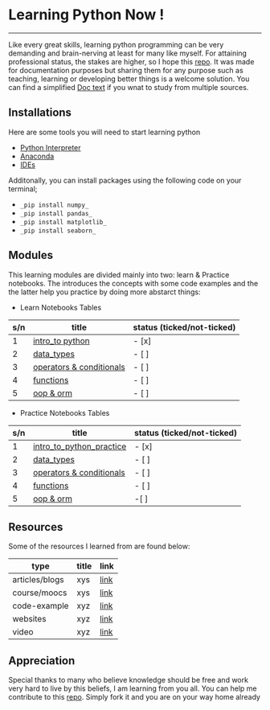 # Learning Python Now !
<hr>

Like every great skills, learning  python programming can be very demanding and brain-nerving at least for many like myself. 
For attaining professional status, the stakes are higher, so I hope this [repo](). It was made for documentation purposes but
sharing them for any purpose such as teaching, learning or developing better things is a welcome solution. 
You can find a simplified [Doc text](https://docs.google.com/document/d/1aOLqwUTdpQ0mBYYTsIEmiEV5K2bdEbWj27ihKbODoKw/edit?usp=sharing) if you wnat to study from multiple sources.


## Installations
Here are some tools you will need to start learning python
- [Python Interpreter](https://www.python.org/downloads/)
- [Anaconda](https://www.anaconda.com/products/distribution)
- [IDEs](https://code.visualstudio.com/download)

Additonally, you can install packages using the following code on your terminal;
- `_pip install numpy_`
- `_pip install pandas_`
- `_pip install matplotlib_`
- `_pip install seaborn_`

## Modules
This learning modules are divided mainly into two: learn & Practice notebooks. 
The  introduces the concepts with some code examples and the the latter help you practice by doing more abstarct things:

- Learn Notebooks Tables

|s/n|title|status (ticked/not-ticked)|
|--|------|---------------------------|
|1|[intro_to python]('.../1.Intro_to_Python_learn.ipynb')| - [x]|
|2|[data_types](xyz.com)|- [ ]|
|3|[operators & conditionals](xyz.com)|- [ ]|
|4|[functions](xyz.com)|- [ ]|
|5|[oop & orm](xyz.com)|- [ ]|

- Practice Notebooks Tables

|s/n|title|status (ticked/not-ticked)|
|--|------|---------------------------|
|1|[intro_to_python_practice]('.../1.Intro_to_Python_practice.ipynb')|- [x]|
|2|[data_types](xyz.com)|- [ ]|
|3|[operators & conditionals](xyz.com)|- [ ]|
|4|[functions](xyz.com)|- [ ]|
|5|[oop & orm](xyz.com)| -[ ]|

## Resources
Some of the resources I learned from are found below:

| type |title |link |
|------|------|-----|
|articles/blogs|xys|[link](xyz.com)|
|course/moocs|xys|[link](xyz.com)|
|code-example|xyz|[link](xyz.com)|
|websites|xyz|[link](xyz.com)|
|video|xyz|[link](xyz.com)|


## Appreciation
Special thanks to many who believe knowledge should be free and work very hard to live by this beliefs, I am learning from you all. 
You can help me contribute to this [repo](https://github.com/chisomloius/iLearnPY). Simply fork it and you are on your way home already 
